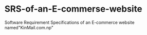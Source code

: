 # SRS-of-an-E-commerse-website
Software Requirement Specifications of an E-commerce website named"KinMail.com.np"
